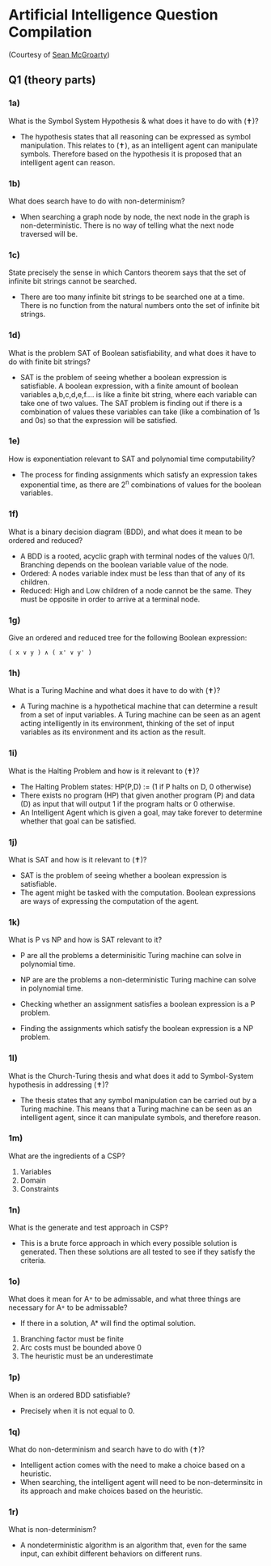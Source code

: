 # Artificial Intelligence Question Compilation

(Courtesy of [Sean McGroarty](https://github.com/McGizzle))

## Q1 (theory parts)

### 1a)
What is the Symbol System Hypothesis & what does it have to do with (✝)?
- The hypothesis states that all reasoning can be expressed as symbol manipulation. This relates to (✝), as an intelligent agent can manipulate symbols. Therefore based on the hypothesis it is proposed that an intelligent agent can reason.

### 1b)
What does search have to do with non-determinism?
- When searching a graph node by node, the next node in the graph is non-deterministic. There is no way of telling what the next node traversed will be.

### 1c) 
State precisely the sense in which Cantors theorem says that
the set of infinite bit strings cannot be searched.
- There are too many infinite bit strings to be searched one at a time. There is no function from the natural numbers onto the set of infinite bit strings.

### 1d)
What is the problem SAT of Boolean satisfiability, and what does it have to do with finite bit strings?
- SAT is the problem of seeing whether a boolean expression is satisfiable. A boolean expression, with a finite amount of boolean variables a,b,c,d,e,f.... is like a finite bit string, where each variable can take one of two values. The SAT problem is finding out if there is a combination of values these variables can take (like a combination of 1s and 0s) so that the expression will be satisfied.

### 1e)
How is exponentiation relevant to SAT and polynomial time computability?
- The process for finding assignments which satisfy an expression takes exponential time, as there are 2<sup>n</sup> combinations of values for the boolean variables.

### 1f)
What is a binary decision diagram (BDD), and what does it mean to be ordered and reduced?
- A BDD is a rooted, acyclic graph with terminal nodes of the values 0/1. Branching depends on the boolean variable value of the node.
- Ordered: A nodes variable index must be less than that of any of its children.
- Reduced: High and Low children of a node cannot be the same. They must be opposite in order to arrive at a terminal node.

### 1g)
Give an ordered and reduced tree for the following Boolean expression: 
```
( x ∨ y ) ∧ ( x' ∨ y' )
```

### 1h)
What is a Turing Machine and what does it have to do with (✝)?
- A Turing machine is a hypothetical machine that can determine a result from a set of input variables. A Turing machine can be seen as an agent acting intelligently in its environment, thinking of the set of input variables as its environment and its action as the result.

### 1i)
What is the Halting Problem and how is it relevant to (✝)?
- The Halting Problem states: HP(P,D) := (1 if P halts on D, 0 otherwise)
- There exists no program (HP) that given another program (P) and data (D) as input that will output 1 if the program halts or 0 otherwise.
- An Intelligent Agent which is given a goal, may take forever to determine whether that goal can be satisfied.

### 1j)
What is SAT and how is it relevant to (✝)?
- SAT is the problem of seeing whether a boolean expression is satisfiable. 
- The agent might be tasked with the computation. Boolean expressions are ways of expressing the computation of the agent.

### 1k)
What is P vs NP and how is SAT relevant to it?
- P are all the problems a determinisitic Turing machine can solve in polynomial time.
- NP are are the problems a non-deterministic Turing machine can solve in polynomial time.

- Checking whether an assignment satisfies a boolean expression is a P problem.
- Finding the assignments which satisfy the boolean expression is a NP problem.

### 1l)
What is the Church-Turing thesis and what does it add to Symbol-System hypothesis in addressing (✝)?
- The thesis states that any symbol manipulation can be carried out by a Turing machine. This means that a Turing machine can be seen as an intelligent agent, since it can manipulate symbols, and therefore reason.

### 1m)
What are the ingredients of a CSP?
1) Variables
2) Domain
3) Constraints

### 1n)
What is the generate and test approach in CSP?
- This is a brute force approach in which every possible solution is generated. Then these solutions are all tested to see if they satisfy the criteria.

### 1o)
What does it mean for A`*` to be admissable, and what three things are necessary for A`*` to be admissable?
- If there in a solution, A* will find the optimal solution.
1) Branching factor must be finite
2) Arc costs must be bounded above 0
3) The heuristic must be an underestimate 

### 1p)
When is an ordered BDD satisfiable?
- Precisely when it is not equal to 0.

### 1q)
What do non-determinism and search have to do with (✝)?
- Intelligent action comes with the need to make a choice based on a heuristic.
- When searching, the intelligent agent will need to be non-determinsitc in its approach and make choices based on the heuristic.

### 1r)
What is non-determinism?
- A nondeterministic algorithm is an algorithm that, even for the same input, can exhibit different behaviors on different runs.
